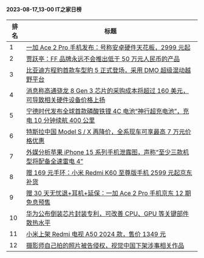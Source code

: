 #### 2023-08-17_13-00  IT之家日榜

| 排名 | 标题|
| --- | ---|
| 1 | [一加 Ace 2 Pro 手机发布：号称安卓硬件天花板，2999 元起](https://www.ithome.com/0/712/768.htm) |
| 2 | [贾跃亭：FF 品牌永远不会推出低于 50 万元人民币的产品](https://www.ithome.com/0/712/729.htm) |
| 3 | [比亚迪方程豹首款车型豹 5 正式登场，采用 DMO 超级混动越野平台](https://www.ithome.com/0/712/863.htm) |
| 4 | [消息称高通骁龙 8 Gen 3 芯片的采购成本将超过 160 美元，可导致相关硬件设备价格上扬](https://www.ithome.com/0/712/879.htm) |
| 5 | [宁德时代发布全球首款磷酸铁锂 4C 电池“神行超充电池”，充电 10 分钟续航 400 公里](https://www.ithome.com/0/712/753.htm) |
| 6 | [特斯拉中国 Model S / X 再降价，全系现车可享最高 7 万元价格优惠](https://www.ithome.com/0/712/722.htm) |
| 7 | [外媒分析苹果 iPhone 15 系列手机泄露图，声称“至少三款机型将配备全速雷电 4”](https://www.ithome.com/0/712/835.htm) |
| 8 | [赠 169 元手环：小米 Redmi K60 至尊版手机 2599 元起京东补货](https://www.ithome.com/0/712/754.htm) |
| 9 | [赠 30 天无忧退+耳机+延保：一加 Ace 2 Pro 手机京东 12 期免息预售](https://www.ithome.com/0/712/796.htm) |
| 10 | [华为公布倒装芯片封装专利，可改善 CPU、GPU 等关键部件散热水平](https://www.ithome.com/0/712/840.htm) |
| 11 | [小米上架 Redmi 电视 A50 2024 款，售价 1349 元](https://www.ithome.com/0/712/890.htm) |
| 12 | [摄影师自己拍的照片被告侵权，视觉中国下架涉事相关作品](https://www.ithome.com/0/712/911.htm) |
